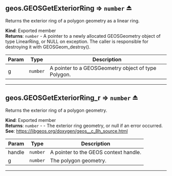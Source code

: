 <a name="exp_module_geos--geos.GEOSGetExteriorRing"></a>

## geos.GEOSGetExteriorRing ⇒ <code>number</code> ⏏
Returns the exterior ring of a polygon geometry as a linear ring.

**Kind**: Exported member  
**Returns**: <code>number</code> - A pointer to a newly allocated GEOSGeometry object of type LinearRing, or NULL on exception. The caller is responsible for destroying it with GEOSGeom_destroy().  

| Param | Type | Description |
| --- | --- | --- |
| g | <code>number</code> | A pointer to a GEOSGeometry object of type Polygon. |


---
<a name="exp_module_geos--geos.GEOSGetExteriorRing_r"></a>

## geos.GEOSGetExteriorRing\_r ⇒ <code>number</code> ⏏
Returns the exterior ring of a polygon geometry.

**Kind**: Exported member  
**Returns**: <code>number</code> - - The exterior ring geometry, or null if an error occurred.  
**See**: https://libgeos.org/doxygen/geos__c_8h_source.html  

| Param | Type | Description |
| --- | --- | --- |
| handle | <code>number</code> | A pointer to the GEOS context handle. |
| g | <code>number</code> | The polygon geometry. |


---
